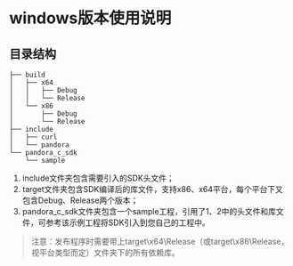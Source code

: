 # windows版本使用说明

## 目录结构

```
├── build
│   ├── x64
│   │   ├── Debug
│   │   └── Release
│   └── x86
│       ├── Debug
│       └── Release
├── include
│   ├── curl
│   └── pandora
└── pandora_c_sdk
    └── sample
```

 1. include文件夹包含需要引入的SDK头文件；
 2. target文件夹包含SDK编译后的库文件，支持x86、x64平台，每个平台下又包含Debug、Release两个版本；
 3. pandora_c_sdk文件夹包含一个sample工程，引用了1、2中的头文件和库文件，可参考该示例工程将SDK引入到您自己的工程中。
 
> 注意：发布程序时需要带上target\x64\Release（或target\x86\Release，视平台类型而定）文件夹下的所有依赖库。
